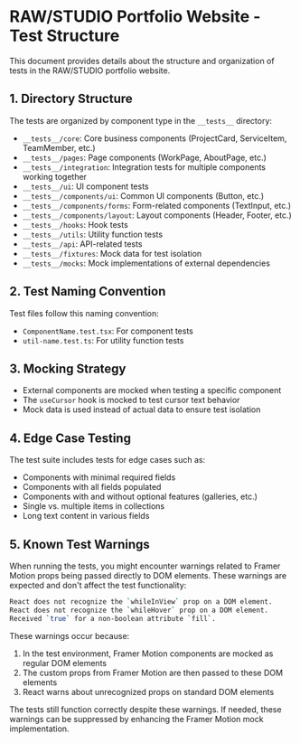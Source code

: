 # RAW/STUDIO Portfolio Website - Test Structure

This document provides details about the structure and organization of tests in the RAW/STUDIO portfolio website.

## 1. Directory Structure

The tests are organized by component type in the `__tests__` directory:

- `__tests__/core`: Core business components (ProjectCard, ServiceItem, TeamMember, etc.)
- `__tests__/pages`: Page components (WorkPage, AboutPage, etc.)
- `__tests__/integration`: Integration tests for multiple components working together
- `__tests__/ui`: UI component tests
- `__tests__/components/ui`: Common UI components (Button, etc.)
- `__tests__/components/forms`: Form-related components (TextInput, etc.)
- `__tests__/components/layout`: Layout components (Header, Footer, etc.)
- `__tests__/hooks`: Hook tests
- `__tests__/utils`: Utility function tests
- `__tests__/api`: API-related tests
- `__tests__/fixtures`: Mock data for test isolation
- `__tests__/mocks`: Mock implementations of external dependencies

## 2. Test Naming Convention

Test files follow this naming convention:
- `ComponentName.test.tsx`: For component tests
- `util-name.test.ts`: For utility function tests

## 3. Mocking Strategy

- External components are mocked when testing a specific component
- The `useCursor` hook is mocked to test cursor text behavior
- Mock data is used instead of actual data to ensure test isolation

## 4. Edge Case Testing

The test suite includes tests for edge cases such as:

- Components with minimal required fields
- Components with all fields populated
- Components with and without optional features (galleries, etc.)
- Single vs. multiple items in collections
- Long text content in various fields

## 5. Known Test Warnings

When running the tests, you might encounter warnings related to Framer Motion props being passed directly to DOM elements. These warnings are expected and don't affect the test functionality:

```bash
React does not recognize the `whileInView` prop on a DOM element.
React does not recognize the `whileHover` prop on a DOM element.
Received `true` for a non-boolean attribute `fill`.
```

These warnings occur because:

1. In the test environment, Framer Motion components are mocked as regular DOM elements
2. The custom props from Framer Motion are then passed to these DOM elements
3. React warns about unrecognized props on standard DOM elements

The tests still function correctly despite these warnings. If needed, these warnings can be suppressed by enhancing the Framer Motion mock implementation. 
